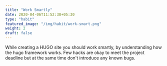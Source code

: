 ```yaml
---
title: "Work Smartly"
date: 2020-04-06T11:52:38+05:30
type: "habit"
featured_image: "/img/habit/work-smart.png"
weight: 2
draft: false
---
```


While creating a HUGO site you should work smartly, by understanding how the hugo framework works. Few hacks are okay to meet the project deadline but at the same time don't introduce any known bugs.